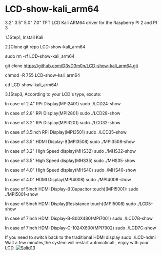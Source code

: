 # LCD-show-kali_arm64
3.2" 3.5" 5.0" 7.0" TFT LCD Kali ARM64 driver for the Raspberry PI 2 and PI 3 
                                                                     
1.)Step1, Install Kali

2.)Clone git repo LCD-show-kali_arm64

sudo rm -rf LCD-show-kali_arm64

git clone https://github.com/D3vD3m0n/LCD-show-kali_arm64.git

chmod -R 755 LCD-show-kali_arm64

cd LCD-show-kali_arm64/


3.)Step3, According to your LCD's type, excute:

In case of 2.4" RPi Display(MPI2401)
sudo ./LCD24-show

In case of 2.8" RPi Display(MPI2801)
sudo ./LCD28-show

In case of 3.2" RPi Display(MPI3201)
sudo ./LCD32-show

In case of 3.5inch RPi Display(MPI3501)
sudo ./LCD35-show

In case of 3.5" HDMI Display-B(MPI3508)
sudo ./MPI3508-show

In case of 3.2" High Speed display(MHS32)
sudo ./MHS32-show

In case of 3.5" High Speed display(MHS35)
sudo ./MHS35-show

In case of 4.0" High Speed display(MHS40)
sudo ./MHS40-show

In case of 4.0" HDMI Display(MPI4008)
sudo ./MPI4008-show

In case of 5inch HDMI Display-B(Capacitor touch)(MPI5001):
sudo ./MPI5001-show


In case of 5inch HDMI Display(Resistance touch)(MPI5008)
sudo ./LCD5-show

In case of 7inch HDMI Display-B-800X480(MPI7001)
sudo ./LCD7B-show

In case of 7inch HDMI Display-C-1024X600(MPI7002)
sudo ./LCD7C-show


If you need to switch back to the traditional HDMI display
sudo ./LCD-hdmi
Wait a few minutes,the system will restart automaticall , enjoy with your LCD.
[![Solid13](https://www.heise.de/imgs/18/2/5/2/9/5/0/6/RPi-Display-16-9-7a84fba2baa662ef.jpeg)](https://github.com/D3vD3m0n/)